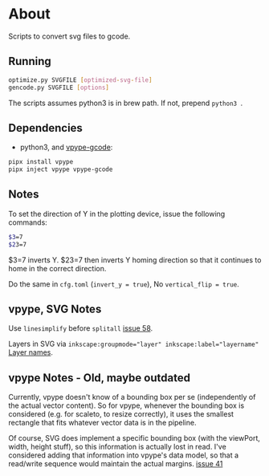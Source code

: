 # About

Scripts to convert svg files to gcode.

## Running

```sh
optimize.py SVGFILE [optimized-svg-file]
gencode.py SVGFILE [options]
```

The scripts assumes python3 is in brew path. If not, prepend `python3 `.

## Dependencies

* python3, and [vpype-gcode](https://github.com/plottertools/vpype-gcode/):

```sh
pipx install vpype
pipx inject vpype vpype-gcode
```

## Notes

To set the direction of Y in the plotting device, issue the following commands:
```sh
$3=7
$23=7
```

$3=7 inverts Y. $23=7 then inverts Y homing direction so that it continues to home in the correct direction.

Do the same in `cfg.toml` (`invert_y = true`), No `vertical_flip = true`.


## vpype, SVG Notes

Use `linesimplify` before `splitall` [issue 58](https://github.com/abey79/vpype/issues/58).

Layers in SVG via `inkscape:groupmode="layer" inkscape:label="layername"` [Layer names]( https://bylr.info/articles/2023/03/17/layer-names/).


## vpype Notes - Old, maybe outdated

Currently, vpype doesn't know of a bounding box per se (independently of the actual vector content). So for vpype, whenever the bounding box is considered (e.g. for scaleto, to resize correctly), it uses the smallest rectangle that fits whatever vector data is in the pipeline.

Of course, SVG does implement a specific bounding box (with the viewPort, width, height stuff), so this information is actually lost in read. I've considered adding that information into vpype's data model, so that a read/write sequence would maintain the actual margins. [issue 41](https://github.com/abey79/vpype/issues/41)